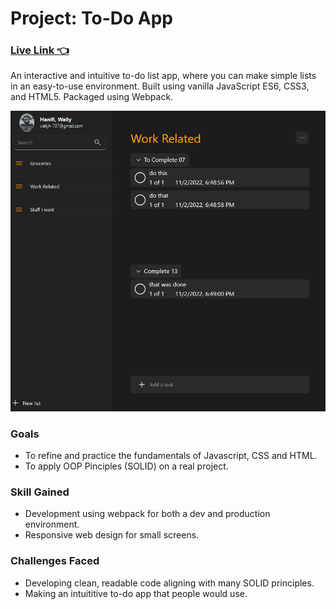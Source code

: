 # Project: To-Do App
### [Live Link 👈](https://waldorfio.github.io/todo-app/)
An interactive and intuitive to-do list app, where you can make simple lists in an easy-to-use environment. Built using vanilla JavaScript ES6, CSS3, and HTML5.
Packaged using Webpack.

![](screencap.PNG)
### Goals
- To refine and practice the fundamentals of Javascript, CSS and HTML.
- To apply OOP Pinciples (SOLID) on a real project.

### Skill Gained
- Development using webpack for both a dev and production environment.
- Responsive web design for small screens.

### Challenges Faced
- Developing clean, readable code aligning with many SOLID principles.
- Making an intuititive to-do app that people would use.
